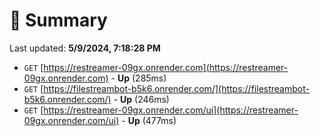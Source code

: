 # 📖 Summary
Last updated: **5/9/2024, 7:18:28 PM**

- `GET` [https://restreamer-09gx.onrender.com](https://restreamer-09gx.onrender.com) - **Up** (285ms)
- `GET` [https://filestreambot-b5k6.onrender.com/](https://filestreambot-b5k6.onrender.com/) - **Up** (246ms)
- `GET` [https://restreamer-09gx.onrender.com/ui](https://restreamer-09gx.onrender.com/ui) - **Up** (477ms)
